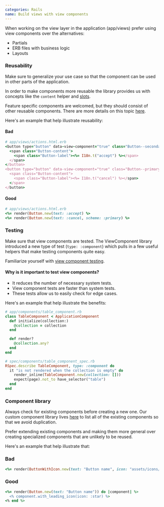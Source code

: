 ```yaml
---
categories: Rails
name: Build views with view components
---
```


When working on the view layer in the application (app/views) prefer using view
components over the alternatives:

* Partials
* ERB files with business logic
* Layouts

### Reusability

Make sure to generalize your use case so that the component can be used in other
parts of the application.

In order to make components more reusable the library provides us with concepts like
the `content` helper and [slots](https://viewcomponent.org/guide/slots.html).

Feature specific components are welcomed, but they should consist of other reusable
components. There are more details on this topic [here](https://viewcomponent.org/viewcomponents-at-github.html#the-two-types-of-viewcomponents-we-write).

Here's an example that help illustrate reusability:

#### Bad
```rb
# app/views/actions.html.erb
<button type="button" data-view-component="true" class="Button--secondary Button--medium Button">
  <span class="Button-content">
    <span class="Button-label"><%= I18n.t("accept") %></span>
  </span>
</button>
<button type="button" data-view-component="true" class="Button--primary Button--medium Button">
  <span class="Button-content">
    <span class="Button-label"><%= I18n.t("cancel") %></span>
  </span>
</button>
```

#### Good
```rb
# app/views/actions.html.erb
<%= render(Button.new(text: :accept) %>
<%= render(Button.new(text: :cancel, scheme: :primary) %>
```

### Testing

Make sure that view components are tested. The ViewComponent library introduced a
new type of test (`type: :component`) which pulls in a few useful helpers that
make testing components quite easy.

Familiarize yourself with [view component testing](https://viewcomponent.org/guide/testing.html).

#### Why is it important to test view components?

- It reduces the number of necessary system tests.
- View component tests are faster than system tests.
- These tests allow us to easily check for edge cases.

Here's an example that help illustrate the benefits:

```rb
# app/components/table_component.rb
class TableComponent < ApplicationComponent
  def initialize(collection:)
    @collection = collection
  end

  def render?
    @collection.any?
  end
end

# spec/components/table_component_spec.rb
RSpec.describe TableComponent, type: :component do
  it "is not rendered when the collection is empty" do
    render_inline(TableComponent.new(collection: []))
    expect(page).not_to have_selector("table")
  end
end
```

### Component library

Always check for existing components before creating a new one. Our custom
component library lives [here](https://lookbook.build) to list all of the
existing components so that we avoid duplication.

Prefer extending existing components and making them more general over creating
specialized components that are unlikely to be reused.

Here's an example that help illustrate that:

### Bad
```rb
<%= render(ButtonWithIcon.new(text: "Button name", icon: "assets/icons/star.svg")) %>
```

### Good
```rb
<%= render(Button.new(text: "Button name")) do |component| %>
  <% component.with_leading_icon(icon: :star) %>
<% end %>
```

